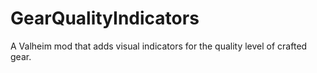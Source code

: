# GearQualityIndicators
A Valheim mod that adds visual indicators for the quality level of crafted gear.
